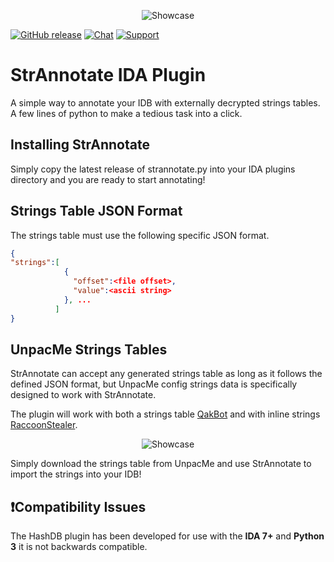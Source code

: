 <p align="center">
    <img alt="Showcase" src="/assets/annotate.gif">
</p>

[![GitHub release](https://img.shields.io/github/v/release/oalabs/strannotate-ida.svg)](https://github.com/OALabs/hashdb-ida/releases) [![Chat](https://img.shields.io/badge/chat-Discord-blueviolet)](https://discord.gg/cw4U3WHvpn) [![Support](https://img.shields.io/badge/Support-Patreon-FF424D)](https://www.patreon.com/oalabs)

# StrAnnotate IDA Plugin
A simple way to annotate your IDB with externally decrypted strings tables. A few lines of python to make a tedious task into a click.

## Installing StrAnnotate 
Simply copy the latest release of strannotate.py into your IDA plugins directory and you are ready to start annotating!

## Strings Table JSON Format
The strings table must use the following specific JSON format.

```json
{
"strings":[
            { 
              "offset":<file offset>, 
              "value":<ascii string>
            }, ...
          ]
}
```

## UnpacMe Strings Tables
StrAnnotate can accept any generated strings table as long as it follows the defined JSON format, but UnpacMe config strings data is specifically designed to work with StrAnnotate. 

The plugin will work with both a strings table [QakBot](https://www.unpac.me/results/1509c04f-669d-4d09-ae7a-f2e51e2c58a6#/) and with inline strings [RaccoonStealer](https://www.unpac.me/results/fa816fcb-6d78-46c2-8027-3b09b0bc6bc2#/).
<p align="center">
    <img alt="Showcase" src="/assets/str_dl.gif">
</p>
Simply download the strings table from UnpacMe and use StrAnnotate to import the strings into your IDB!


## ❗Compatibility Issues
The HashDB plugin has been developed for use with the __IDA 7+__ and __Python 3__ it is not backwards compatible. 

